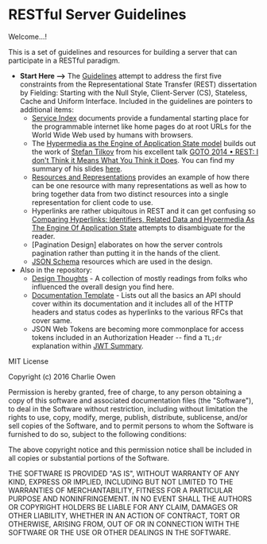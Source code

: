 # RESTful Server Guidelines

Welcome...!

This is a set of guidelines and resources for building a server that can participate in a RESTful paradigm.

* **Start Here -->** The [Guidelines](/guidelines.md) attempt to address the first five constraints from the Representational State Transfer (REST) dissertation by Fielding: Starting with the Null Style, Client-Server (CS), Stateless, Cache and Uniform Interface. Included in the guidelines are pointers to additional items:
  * [Service Index](/service-index.md) documents provide a fundamental starting place for the programmable internet like home pages do at root URLs for the World Wide Web used by humans with browsers.
  * The [Hypermedia as the Engine of Application State model](/hateoas-model-example.md) builds out the work of [Stefan Tilkov](https://twitter.com/stilkov) from his excellent talk [GOTO 2014 • REST: I don't Think it Means What You Think it Does](https://www.youtube.com/watch?v=pspy1H6A3FM). You can find my summary of his slides [here](https://github.com/retrosight/learning/blob/master/REST-I-dont-think-it-means-what-you-think-it-does-stefan-tilkov.md).
  * [Resources and Representations](/resource-and-representation.md) provides an example of how there can be one resource with many representations as well as how to bring together data from two distinct resources into a single representation for client code to use.
  * Hyperlinks are rather ubiquitous in REST and it can get confusing so [Comparing Hyperlinks: Identifiers, Related Data and Hypermedia As The Engine Of Application State](/id-related-data-hateoas.md) attempts to disambiguate for the reader.
  * [Pagination Design] elaborates on how the server controls pagination rather than putting it in the hands of the client.
  * [JSON Schema](/schema) resources which are used in the design.
* Also in the repository:
  * [Design Thoughts](/design-thoughts.md) - A collection of mostly readings from folks who influenced the overall design you find here.
  * [Documentation Template](/documentation-template.md) - Lists out all the basics an API should cover within its documentation and it includes all of the HTTP headers and status codes as hyperlinks to the various RFCs that cover same.
  * JSON Web Tokens are becoming more commonplace for access tokens included in an Authorization Header -- find a `TL;dr` explanation within [JWT Summary](/jwt-summary.md).

MIT License

Copyright (c) 2016 Charlie Owen

Permission is hereby granted, free of charge, to any person obtaining a copy
of this software and associated documentation files (the "Software"), to deal
in the Software without restriction, including without limitation the rights
to use, copy, modify, merge, publish, distribute, sublicense, and/or sell
copies of the Software, and to permit persons to whom the Software is
furnished to do so, subject to the following conditions:

The above copyright notice and this permission notice shall be included in all
copies or substantial portions of the Software.

THE SOFTWARE IS PROVIDED "AS IS", WITHOUT WARRANTY OF ANY KIND, EXPRESS OR
IMPLIED, INCLUDING BUT NOT LIMITED TO THE WARRANTIES OF MERCHANTABILITY,
FITNESS FOR A PARTICULAR PURPOSE AND NONINFRINGEMENT. IN NO EVENT SHALL THE
AUTHORS OR COPYRIGHT HOLDERS BE LIABLE FOR ANY CLAIM, DAMAGES OR OTHER
LIABILITY, WHETHER IN AN ACTION OF CONTRACT, TORT OR OTHERWISE, ARISING FROM,
OUT OF OR IN CONNECTION WITH THE SOFTWARE OR THE USE OR OTHER DEALINGS IN THE
SOFTWARE.
